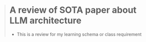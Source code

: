 > # A review of SOTA paper about LLM architecture
>
> * This is a review for my learning schema or class requirement
